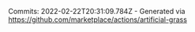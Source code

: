 Commits: 2022-02-22T20:31:09.784Z - Generated via https://github.com/marketplace/actions/artificial-grass
<br>
